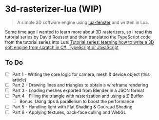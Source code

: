 # 3d-rasterizer-lua (WIP)

> A simple 3D software engine using [lua-fenster](https://github.com/jonasgeiler/lua-fenster) and written in Lua.

Some time ago I wanted to learn more about 3D rasterizers, so I read this tutorial series by David Rousset and then translated the TypeScript code from the tutorial series into Lua:
[Tutorial series: learning how to write a 3D soft engine from scratch in C#, TypeScript or JavaScript](https://www.davrous.com/2013/06/13/tutorial-series-learning-how-to-write-a-3d-soft-engine-from-scratch-in-c-typescript-or-javascript/)

## To Do

- [ ] Part 1 - Writing the core logic for camera, mesh & device object (this article)
- [ ] Part 2 - Drawing lines and triangles to obtain a wireframe rendering
- [ ] Part 3 - Loading meshes exported from Blender in a JSON format
- [ ] Part 4 - Filling the triangle with rasterization and using a Z-Buffer
  - [ ] Bonus: Using tips & parallelism to boost the performance
- [ ] Part 5 - Handling light with Flat Shading & Gouraud Shading
- [ ] Part 6 - Applying textures, back-face culling and WebGL
